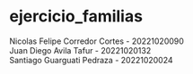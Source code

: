 # ejercicio_familias<br>
Nicolas Felipe Corredor Cortes - 20221020090<br>
Juan Diego Avila Tafur - 20221020132<br>
Santiago Guarguati Pedraza - 20221020024
